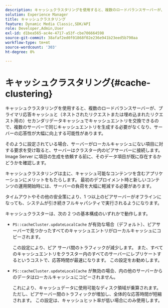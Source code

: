 ```yaml
---
description: キャッシュクラスタリングを使用すると、複数のロードバランスサーバーが、プライマリ応答キャッシュと（ネストされたリクエストまたは埋め込まれたリクエスト用の）セカンダリデータキャッシュでキャッシュエントリを交換できるので、複数のサーバーで同じキャッシュエントリを生成する必要がなくなり、サーバーの応答性が大幅に向上する可能性があります。
solution: Experience Manager
title: キャッシュクラスタリング
feature: Dynamic Media Classic,SDK/API
role: Developer,Admin,User
exl-id: d1bea565-ac4e-4717-a53f-cbe706664598
source-git-commit: 38afaf2ed0f01868f02e236e941b23eed5b790aa
workflow-type: tm+mt
source-wordcount: '303'
ht-degree: 0%

---
```


# キャッシュクラスタリング{#cache-clustering}

キャッシュクラスタリングを使用すると、複数のロードバランスサーバーが、プライマリ応答キャッシュと（ネストされたリクエストまたは埋め込まれたリクエスト用の）セカンダリデータキャッシュでキャッシュエントリを交換できるので、複数のサーバーで同じキャッシュエントリを生成する必要がなくなり、サーバーの応答性が大幅に向上する可能性があります。

そのように設定されている場合、サーバーがローカルキャッシュにない項目に対する要求を受け取ると、サーバーはクラスター内のピアサーバーに接続します。 Image Server に項目の生成を依頼する前に、そのデータ項目が既に存在するかどうかを確認します。

キャッシュクラスタリングは主に、キャッシュ可能なコンテンツを含むアプリケーションにメリットをもたらします。 最初のデプロイメント時と新しいコンテンツの運用開始時には、サーバーの負荷を大幅に軽減する必要があります。

タイムアウトやその他の安全策により、1 つ以上のピアサーバーがオフラインになっても、システムが引き続きフルキャパシティで実行されるようになります。

キャッシュクラスターは、次の 2 つの基本構成のいずれかで動作します。

* `PS::cacheCluster.updateLocalCache` が有効な場合（デフォルト）、ピアサーバーで見つかったすべてのキャッシュエントリがローカルキャッシュにコピーされます。

  この設定により、ピア サーバ間のトラフィックが減少します。 また、すべてのキャッシュエントリをクラスター内のすべてのサーバーにレプリケートするというコストで、応答時間が最速になります。 この設定をお勧めします。

* `PS::cacheCluster.updateLocalCache` が無効の場合、内の他のサーバーからのデータはローカルキャッシュにコピーされません。

  これにより、キャッシュデータに使用可能なディスク領域が乗算されます。 ただし、ピアサーバー間のトラフィックが増加し、全体的な応答時間が短縮されます。 この設定は、キャッシュヒット率が低い場合にのみ使用します。
